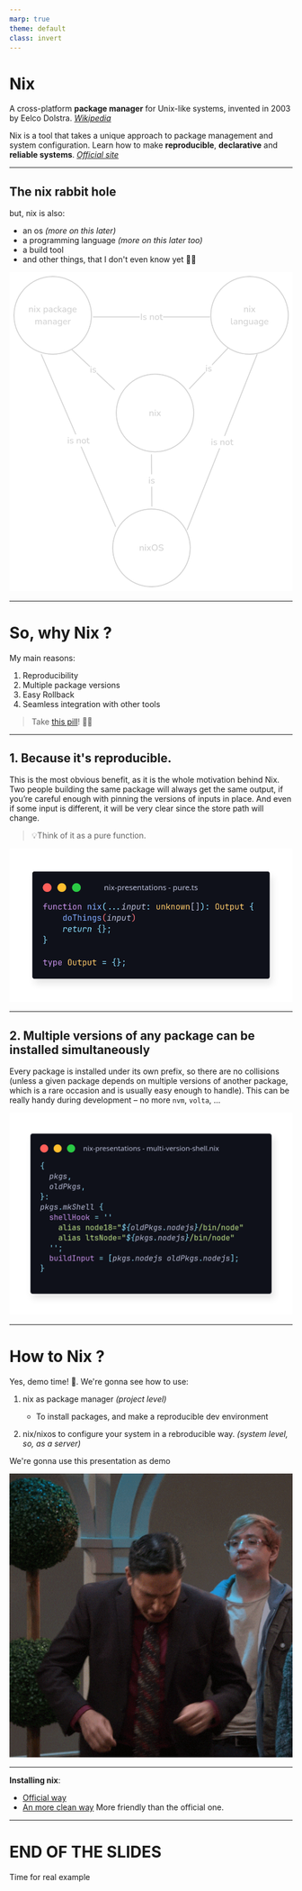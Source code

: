 ```yaml
---
marp: true
theme: default
class: invert
---
```

<!-- footer: ❄️ -->

<style>
    @import url('https://fonts.googleapis.com/css2?family=Open+Sans:ital,wght@0,300..800;1,300..800&display=swap');

    section {
        font-size: 20px;
        font-family: "Open Sans", sans-serif;
    }
</style>

# Nix

A cross-platform **package manager** for Unix-like systems, invented in 2003 by Eelco Dolstra. _[Wikipedia](https://en.wikipedia.org/wiki/Nix_(package_manager)s)_

Nix is a tool that takes a unique approach to package management and system configuration. Learn how to make **reproducible**, **declarative** and **reliable systems**. _[Official site](https://nixos.org/)_

---

## The nix rabbit hole

but, nix is also:
- an os _(more on this later)_
- a programming language _(more on this later too)_
- a build tool
- and other things, that I don't even know yet 😮‍💨

![w:380 right bg](./images/nix-ecosystem.png)

---
<!-- footer: ❄️❄️ -->

# So, why Nix ?

My main reasons:

1. Reproducibility
2. Multiple package versions
3. Easy Rollback
4. Seamless integration with other tools



> Take [this pill](https://nixos.org/guides/nix-pills/01-why-you-should-give-it-a-try)! 💊😉

---

## 1. Because it's **reproducible**.

This is the most obvious benefit, as it is the whole motivation behind Nix. 
Two people building the same package will always get the same output, if you’re careful enough with pinning the versions of inputs in place.
And even if some input is different, it will be very clear since the store path will change.

> 💡Think of it as a pure function.

![bg right w:100%](./images/reproducible.png)

---

## 2. **Multiple versions of any package** can be installed simultaneously
Every package is installed under its own prefix, so there are no collisions (unless a given package depends on multiple versions of another package, which is a rare occasion and is usually easy enough to handle).
This can be really handy during development – no more `nvm`, `volta`, ...

![bg right w:100%](./images/multi.png)


---
<!-- footer: ❄️❄️❄️ -->

# How to Nix ?

Yes, demo time! 🎉. We're gonna see how to use:

1. nix as package manager _(project level)_
    - To install packages, and make a reproducible dev environment

2. nix/nixos to configure your system in a rebroducible way. _(system level, so, as a server)_

We're gonna use this presentation as demo

![bg right](./images/show.gif)

---

**Installing nix**:

- [Official way](https://nixos.org/download/)
- [An more clean way](https://github.com/DeterminateSystems/nix-installer)
    More friendly than the official one.

---

<!-- footer: ❄️❄️❄️❄️ -->

<style scoped>
    section {
        text-align: center;
    }    
</style>

# END OF THE SLIDES

Time for real example

